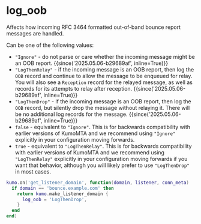 # log_oob

Affects how incoming RFC 3464 formatted out-of-band bounce report messages are
handled.

Can be one of the following values:

 * `"Ignore"` - do not parse or care whether the incoming message might
   be an OOB report. {{since('2025.05.06-b29689af', inline=True)}}
 * `"LogThenRelay"` - if the incoming message is an OOB report, then
   log the `OOB` record and continue to allow the message to be
   enqueued for relay.  You will also see a `Reception` record for the relayed
   message, as well as records for its attempts to relay after reception.
   {{since('2025.05.06-b29689af', inline=True)}}
 * `"LogThenDrop"` - if the incoming message is an OOB report, then log
   the `OOB` record, but silently drop the message without relaying it.
   There will be no additional log records for the message.
   {{since('2025.05.06-b29689af', inline=True)}}
 * `false` - equivalent to `"Ignore"`.  This is for backwards compatibility
   with earlier versions of KumoMTA and we recommend using `"Ignore"` explicitly
   in your configuration moving forwards.
 * `true` - equivalent to `"LogThenRelay"`.  This is for backwards compatibility
   with earlier versions of KumoMTA and we recommend using `"LogThenRelay"`
   explicitly in your configuration moving forwards if you want that behavior,
   although you will likely prefer to use `"LogThenDrop"` in most cases.

```lua
kumo.on('get_listener_domain', function(domain, listener, conn_meta)
  if domain == 'bounce.example.com' then
    return kumo.make_listener_domain {
      log_oob = 'LogThenDrop',
    }
  end
end)
```

